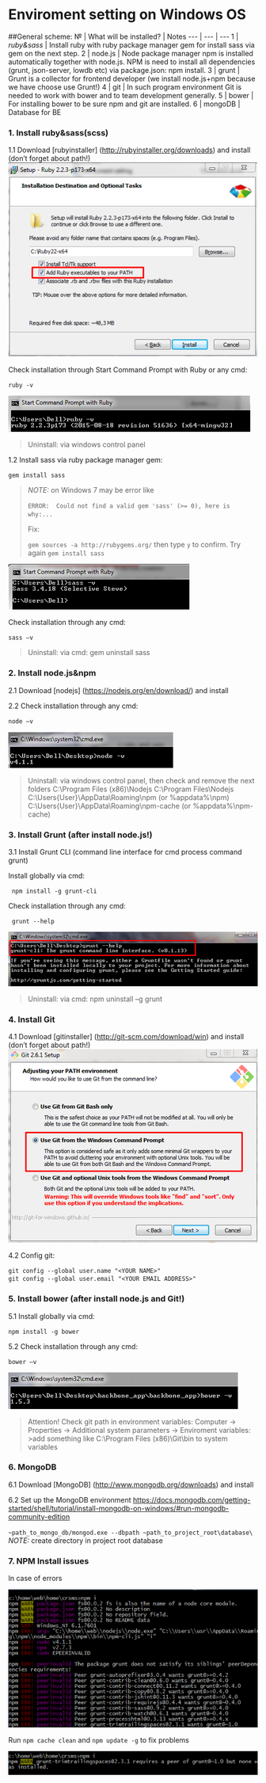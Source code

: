 # Enviroment setting on Windows OS

##General scheme:
№ | What will be installed? | Notes
--- | --- | ---
1 | *ruby&sass* | Install ruby with ruby package manager gem for install sass via gem on the next step.
2 | node.js | Node package manager npm is installed automatically together with node.js. NPM is need to install all dependencies (grunt, json-server, lowdb etc) via package.json: npm install.
3 | grunt | Grunt is a collector for frontend developer (we install node.js+npm because we have choose use Grunt!)
4 | git | In such program environment Git is needed to work with bower and to team development generally.
5 | bower | For installing bower to be sure npm and git are installed.
6 | mongoDB | Database for BE

### 1. Install ruby&sass(scss)

1.1 Download [rubyinstaller] (http://rubyinstaller.org/downloads) and install (don’t forget about path!)
![alt text](./src/img/ruby-path.png "Don't forget about ruby path")

Check installation through Start Command Prompt with Ruby or any cmd:

	ruby -v

![alt text](./src/img/ruby-check.png "Checking ruby installing")

> Uninstall: via windows control panel

1.2 Install sass via ruby package manager gem:

	gem install sass


>*NOTE:* on Windows 7 may be error like
>
>`ERROR:  Could not find a valid gem 'sass' (>= 0), here is why:...`
>
>Fix:
>
>`gem sources -a http://rubygems.org/` then type `y` to confirm. Try again `gem install sass`

![alt text](./src/img/sass-check.png "Checking sass installing")

Check installation through any cmd:

	sass –v

> Uninstall: via cmd: gem uninstall sass

### 2. Install node.js&npm

2.1 Download [nodejs] (https://nodejs.org/en/download/) and install

2.2 Check installation through any cmd:

	node –v

 ![alt text](./src/img/node-check.png "Checking node.js installing")

> Uninstall: via windows control panel, then check and remove the next folders
>            C:\Program Files (x86)\Nodejs
>            C:\Program Files\Nodejs
>            C:\Users\{User}\AppData\Roaming\npm (or %appdata%\npm)
>            C:\Users\{User}\AppData\Roaming\npm-cache (or %appdata%\npm-cache)


### 3. Install Grunt (after install node.js!)

3.1 Install Grunt CLI (command line interface for cmd process command grunt)

   Install globally via cmd:

     npm install -g grunt-cli

   Check installation through any cmd:

     grunt --help

![alt text](./src/img/grunt-check.png "Checking grunt installing")

> Uninstall: via cmd: npm uninstall –g grunt

### 4. Install Git

4.1 Download [gitinstaller] (http://git-scm.com/download/win) and install (don’t forget about path!)
![alt text](./src/img/git-install.png "Don't forget about git path")


4.2 Config git:

	git config --global user.name "<YOUR NAME>"
	git config --global user.email "<YOUR EMAIL ADDRESS>"


### 5. Install bower (after install node.js and Git!)

5.1 Install globally via cmd:

	npm install -g bower

5.2 Check installation through any cmd:

	bower –v

![alt text](./src/img/bower-check.png "Checking bower installing")

> Attention!
> Check git path in environment variables: Computer -> Properties -> Additional system parameters -> Enviroment variables: >add something like C:\Program Files (x86)\Git\bin to system variables

### 6. MongoDB

6.1 Download [MongoDB] (http://www.mongodb.org/downloads) and install

6.2 Set up the MongoDB environment
https://docs.mongodb.com/getting-started/shell/tutorial/install-mongodb-on-windows/#run-mongodb-community-edition

`~path_to_mongo_db/mongod.exe --dbpath ~path_to_project_root\database\`
*NOTE:* create directory in project root database


### 7. NPM Install issues

In case of errors

![alt text](./src/img/npm_i_1.png "")


Run `npm cache clean` and `npm update -g` to fix problems

![alt text](./src/img/npm_i_2.png "")
